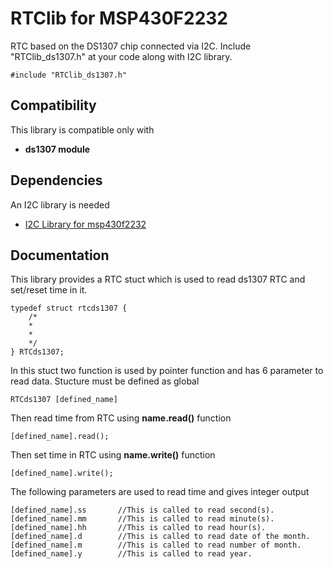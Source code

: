 # RTClib for MSP430F2232
RTC based on the DS1307 chip connected via I2C. 
Include "RTClib_ds1307.h" at your code along with I2C library.
````
#include "RTClib_ds1307.h"
````
## Compatibility
This library is compatible only with 
* **ds1307 module**

## Dependencies
An I2C library is needed 
* [I2C Library for msp430f2232](https://github.com/shakil-anwar/msp430-learning/tree/master/msp430f2232/I2C_library)

## Documentation
This library provides a RTC stuct which is used to read ds1307 RTC and set/reset time in it.
````
typedef struct rtcds1307 {
    /*
    *
    *
    */
} RTCds1307;
````
 In this stuct two function is used by pointer function and has 6 parameter to read data.
 Stucture must be defined as global
 ````
 RTCds1307 [defined_name]
 ````
 
 Then read time from RTC using **name.read()** function
 ````
 [defined_name].read();
````

Then set  time in RTC using **name.write()** function
````
[defined_name].write();
````

The following parameters are used to read time and gives integer output
````
[defined_name].ss       //This is called to read second(s).
[defined_name].mm       //This is called to read minute(s).
[defined_name].hh       //This is called to read hour(s).
[defined_name].d        //This is called to read date of the month.
[defined_name].m        //This is called to read number of month.
[defined_name].y        //This is called to read year.
````


